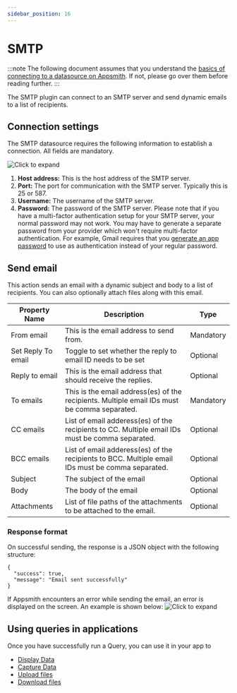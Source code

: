```yaml
---
sidebar_position: 16
---
```

# SMTP

:::note
The following document assumes that you understand the [basics of connecting to a datasource on Appsmith](/core-concepts/connecting-to-data-sources/connecting-to-databases.md#connecting-to-a-database). If not, please go over them before reading further.
:::

The SMTP plugin can connect to an SMTP server and send dynamic emails to a list of recipients.

<YoutubeEmbed videoId="hAln7o1aUA4" title="" caption=""/>

## Connection settings

The SMTP datasource requires the following information to establish a connection. All fields are mandatory.

![Click to expand](/img/smtp_create_datasource.png)

1. **Host address:** This is the host address of the SMTP server.
2. **Port:** The port for communication with the SMTP server. Typically this is 25 or 587.
3. **Username:** The username of the SMTP server.
4. **Password:** The password of the SMTP server. Please note that if you have a multi-factor authentication setup for your SMTP server, your normal password may not work. You may have to generate a separate password from your provider which won't require multi-factor authentication. For example, Gmail requires that you [generate an app password](https://support.google.com/mail/answer/185833?hl=en) to use as authentication instead of your regular password.

## Send email

This action sends an email with a dynamic subject and body to a list of recipients. You can also optionally attach files along with this email.

| Property Name      | Description                                                                                           | Type      |
| ------------------ | ----------------------------------------------------------------------------------------------------- | --------- |
| From email         | This is the email address to send from.                                                               | Mandatory |
| Set Reply To email | Toggle to set whether the reply to email ID needs to be set                                           | Optional  |
| Reply to email     | This is the email address that should receive the replies.                                            | Optional  |
| To emails          | This is the email address(es) of the recipients. Multiple email IDs must be comma separated.          | Mandatory |
| CC emails          | List of email adderess(es) of the recipients to CC. Multiple email IDs must be comma separated.       | Optional  |
| BCC emails         | List of email adderess(es) of the recipients to BCC. Multiple email IDs must be comma separated.      | Optional  |
| Subject            | The subject of the email                                                                              | Optional  |
| Body               | The body of the email                                                                                 | Optional  |
| Attachments        | List of file paths of the attachments to be attached to the email.                                    | Optional  |

### Response format

On successful sending, the response is a JSON object with the following structure:

```
{
  "success": true,
  "message": "Email sent successfully"
}
```

If Appsmith encounters an error while sending the email, an error is displayed on the screen. An example is shown below: ![Click to expand](/img/smtp_error_response.png)

## Using queries in applications

Once you have successfully run a Query, you can use it in your app to

* [Display Data](/core-concepts/data-access-and-binding/displaying-data-read/)
* [Capture Data](/core-concepts/data-access-and-binding/capturing-data-write/)
* [Upload files](/learning-and-resources/how-to-guides/how-to-upload-to-s3.md#uploading-a-file)
* [Download files](/learning-and-resources/how-to-guides/how-to-upload-to-s3.md#downloading-files)
